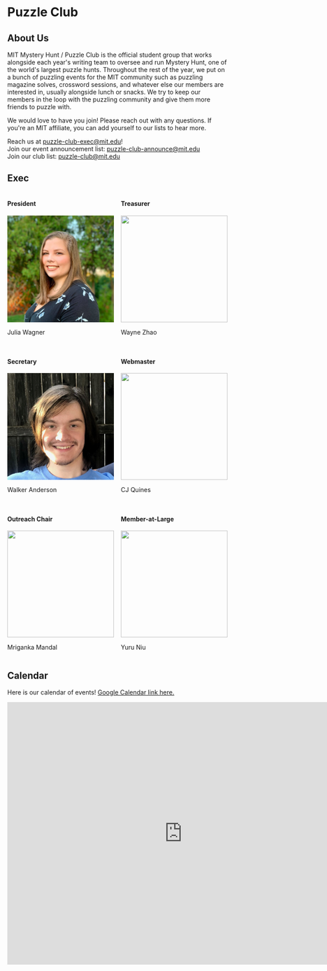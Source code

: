 <style>
.grid {
  display: grid;
  gap: 1rem;
  grid-template-columns: repeat(auto-fill, minmax(min(200px, 100%), 1fr));
}

.container {
  position: relative;
}

.container::after {
  content: "";
  display: block;
  padding-bottom: 100%;
}

.container img {
  height: 100%;
  object-fit: cover;
  position: absolute;
  width: 100%;
}
</style>

# Puzzle Club

## About Us

MIT Mystery Hunt / Puzzle Club is the official student group that works alongside each year's writing team to oversee and run Mystery Hunt, one of the world's largest puzzle hunts. Throughout the rest of the year, we put on a bunch of puzzling events for the MIT community such as puzzling magazine solves, crossword sessions, and whatever else our members are interested in, usually alongside lunch or snacks. We try to keep our members in the loop with the puzzling community and give them more friends to puzzle with.

We would love to have you join! Please reach out with any questions. If you're an MIT affiliate, you can add yourself to our lists to hear more.

Reach us at [puzzle-club-exec@mit.edu](mailto:puzzle-club-exec@mit.edu)!  
Join our event announcement list: [puzzle-club-announce@mit.edu](https://groups.mit.edu/webmoira/list/puzzle-club-announce)  
Join our club list: [puzzle-club@mit.edu](https://groups.mit.edu/webmoira/list/puzzle-club)

## Exec

<div class="grid">
<div class="exec">
<h4>President</h4>
<div class="container"><img src="images/exec/julia.jpg"></div>
<p>Julia Wagner</p>
</div>
<div class="exec">
<h4>Treasurer</h4>
<div class="container"><img src="images/header-coin.png"></div>
<p>Wayne Zhao</p>
</div>
<div class="exec">
<h4>Secretary</h4>
<div class="container"><img src="images/exec/walker.jpg"></div>
<p>Walker Anderson</p>
</div>
<div class="exec">
<h4>Webmaster</h4>
<div class="container"><img src="images/header-coin.png"></div>
<p>CJ Quines</p>
</div>
<div class="exec">
<h4>Outreach Chair</h4>
<div class="container"><img src="images/header-coin.png"></div>
<p>Mriganka Mandal</p>
</div>
<div class="exec">
<h4>Member-at-Large</h4>
<div class="container"><img src="images/header-coin.png"></div>
<p>Yuru Niu</p>
</div>
</div>

## Calendar

Here is our calendar of events! [Google Calendar link here.](https://calendar.google.com/calendar/embed?src=24t8tlk4ep757h06p54lcde54g%40group.calendar.google.com&ctz=America%2FNew_York)

<iframe src="https://calendar.google.com/calendar/embed?src=24t8tlk4ep757h06p54lcde54g%40group.calendar.google.com&ctz=America%2FNew_York" style="border: 0" width="800" height="600" frameborder="0" scrolling="no"></iframe>
